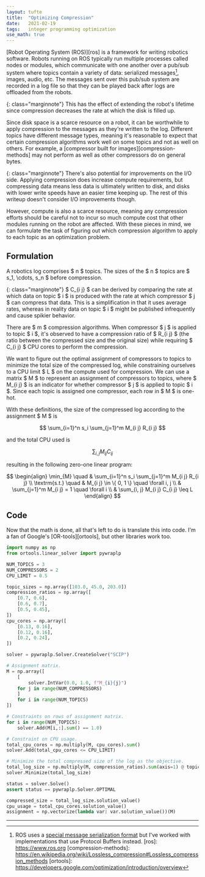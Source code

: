 ```yaml
---
layout: tufte
title:  "Optimizing Compression"
date:   2021-02-19
tags:   integer programming optimization
use_math: true
---
```


[Robot Operating System (ROS)][ros] is a framework for writing
robotics software.
Robots running on ROS typically run multiple processes called nodes or modules,
which communicate with one another over a pub/sub system where topics
contain a variety of data: serialized messages[^1], images, audio, etc.
The messages sent over this pub/sub system are recorded in a log file
so that they can be played back after logs are offloaded from the robots.

{: class="marginnote"}
This has the effect of extending the robot's lifetime since
compression decreases the rate at which the disk is
filled up.

Since disk space is a scarce resource on a robot, it can be worthwhile to
apply compression to the messages as they're written to the log.
Different topics have different message types, meaning it's reasonable
to expect that certain compression algorithms work well on some topics and not
as well on others.
For example, a [compressor built for images][compression-methods] may not
perform as well as other compressors do on general bytes.

{: class="marginnote"}
There's also potential for improvements on the I/O side.
Applying compression does increase compute requirements, but compressing data
means less data is ultimately written to disk, and disks with lower write
speeds have an easier time keeping up.
The rest of this writeup doesn't consider I/O improvements though.

However, compute is also a scarce resource, meaning any compression efforts
should be careful not to incur so much compute cost that other modules running
on the robot are affected.
With these pieces in mind, we can formulate the task of figuring out which
compression algorithm to apply to each topic as an optimization problem.

## Formulation

A robotics log comprises $ n $ topics.
The sizes of the $ n $ topics are $ s_1, \cdots, s_n $ before compression.

{: class="marginnote"}
$ C_{i j} $ can be derived by comparing the rate at which data on topic
$ i $ is produced with the rate at which compressor $ j $ can compress that
data.
This is a simplification in that it uses average rates, whereas in reality
data on topic $ i $ might be published infrequently and cause spikier behavior.

There are $ m $ compression algorithms.
When compressor $ j $ is applied to topic $ i $, it's observed to have a
compression ratio of $ R_{i j} $ (the ratio between the compressed size and
the original size) while requiring $ C_{i j} $ CPU cores to perform the
compression.

We want to figure out the optimal assignment of compressors to topics to
minimize the total size of the compressed log, while constraining ourselves
to a CPU limit $ L $ on the compute used for compression.
We can use a matrix $ M $ to represent an assignment of compressors to topics,
where $ M_{i j} $ is an indicator for whether compressor $ j $ is applied to
topic $ i $.
Since each topic is assigned one compressor, each row in $ M $ is one-hot.

With these definitions, the size of the compressed log according to the
assignment $ M $ is

$$ \sum_{i=1}^n s_i \sum_{j=1}^m M_{i j} R_{i j} $$

and the total CPU used is

$$ \sum_{i, j} M_{i j} C_{i j} $$

resulting in the following zero-one linear program:

$$
\begin{align}
\min_{M} \quad      & \sum_{i=1}^n s_i \sum_{j=1}^m M_{i j} R_{i j} \\
\textrm{s.t.} \quad & M_{i j} \in \{ 0, 1 \} \quad \forall i, j \\
                    & \sum_{j=1}^m M_{i j} = 1 \quad \forall i \\
                    & \sum_{i, j} M_{i j} C_{i j} \leq L
\end{align}
$$

## Code

Now that the math is done, all that's left to do is translate this into code.
I'm a fan of Google's [OR-tools][ortools], but other libraries work too.

```python
import numpy as np
from ortools.linear_solver import pywraplp

NUM_TOPICS = 3
NUM_COMPRESSORS = 2
CPU_LIMIT = 0.5

topic_sizes = np.array([103.0, 45.0, 203.0])
compression_ratios = np.array([
    [0.7, 0.6],
    [0.6, 0.7],
    [0.5, 0.45],
])
cpu_cores = np.array([
    [0.13, 0.16],
    [0.12, 0.16],
    [0.2, 0.24],
])

solver = pywraplp.Solver.CreateSolver("SCIP")

# Assignment matrix.
M = np.array([
    [
        solver.IntVar(0.0, 1.0, f"M_{i}{j}")
	for j in range(NUM_COMPRESSORS)
    ]
    for i in range(NUM_TOPICS)
])

# Constraints on rows of assignment matrix.
for i in range(NUM_TOPICS):
    solver.Add(M[i,:].sum() == 1.0)

# Constraint on CPU usage.
total_cpu_cores = np.multiply(M, cpu_cores).sum()
solver.Add(total_cpu_cores <= CPU_LIMIT)

# Minimize the total compressed size of the log as the objective.
total_log_size = np.multiply(M, compression_ratios).sum(axis=1) @ topic_sizes
solver.Minimize(total_log_size)

status = solver.Solve()
assert status == pywraplp.Solver.OPTIMAL

compressed_size = total_log_size.solution_value()
cpu_usage = total_cpu_cores.solution_value()
assignment = np.vectorize(lambda var: var.solution_value())(M)
```

---

[^1]: ROS uses a [special message serialization format](http://wiki.ros.org/Messages) but I've worked with implementations that use Protocol Buffers instead.
[ros]: https://www.ros.org
[compression-methods]: https://en.wikipedia.org/wiki/Lossless_compression#Lossless_compression_methods
[ortools]: https://developers.google.com/optimization/introduction/overview
